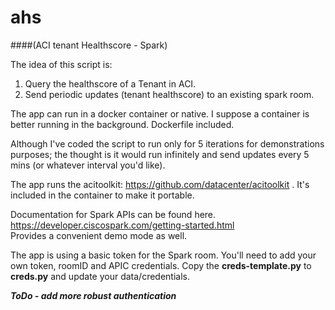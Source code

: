 # ahs  
####(ACI tenant Healthscore - Spark)

The idea of this script is:  
1) Query the healthscore of a Tenant in ACI.  
2) Send periodic updates (tenant healthscore) to an existing spark room.  

The app can run in a docker container or native. I suppose a container is better running in the background. Dockerfile included.  

Although I've coded the script to run only for 5 iterations for demonstrations purposes; the thought is it would run infinitely and send updates every 5 mins (or whatever interval you'd like).  

The app runs the acitoolkit: <https://github.com/datacenter/acitoolkit> .  It's included in the container to make it portable.  

Documentation for Spark APIs can be found here.    
<https://developer.ciscospark.com/getting-started.html>  
Provides a convenient demo mode as well.

The app is using a basic token for the Spark room. You'll need to add your own token, roomID and APIC credentials. Copy the ****creds-template.py**** to ****creds.py****  and update your data/credentials. 

***ToDo - add more robust authentication***  

 


